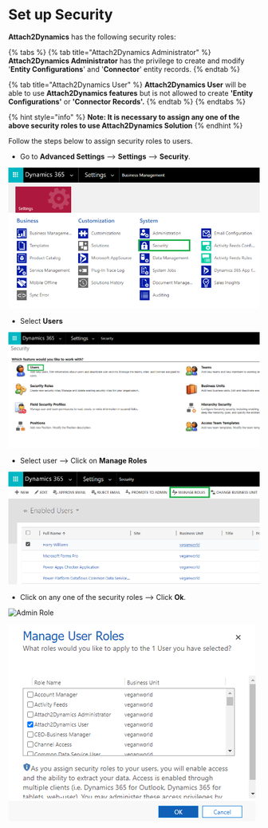 # Set up Security

**Attach2Dynamics** has the following security roles:

{% tabs %}
{% tab title="Attach2Dynamics Administrator" %}
**Attach2Dynamics Administrator** has the privilege to create and modify '**Entity Configurations**' and '**Connector**' entity records.
{% endtab %}

{% tab title="Attach2Dynamics User" %}
**Attach2Dynamics User** will be able to use **Attach2Dynamics features** but is not allowed to create **'Entity Configurations'** or **'Connector Records'.**
{% endtab %}
{% endtabs %}

{% hint style="info" %}
**Note: It is necessary to assign any one of the above security roles to use Attach2Dynamics Solution**
{% endhint %}

Follow the steps below to assign security roles to users.

* Go to **Advanced Settings** --> **Settings** --> **Security**.

![](<../../.gitbook/assets/a (6).png>)

* Select **Users**

![](<../../.gitbook/assets/b (2).png>)

* Select user --> Click on **Manage Roles**

![](<../../.gitbook/assets/c (8).png>)

* Click on any one of the security roles --> Click **Ok**.

![Admin Role](<../../.gitbook/assets/Set Security\_1.png>)

![User Role](<../../.gitbook/assets/d (8).png>)
